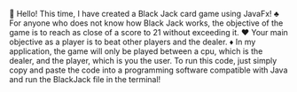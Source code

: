 👋 Hello! This time, I have created a Black Jack card game using JavaFx! 
♣ For anyone who does not know how Black Jack works, the objective of the game is to reach as close of a score to 21 without exceeding it. 
♥️ Your main objective as a player is to beat other players and the dealer.
♦️ In my application, the game will only be played between a cpu, which is the dealer, and the player, which is you the user.
To run this code, just simply copy and paste the code into a programming software compatible with Java and run the BlackJack file in the terminal! 
